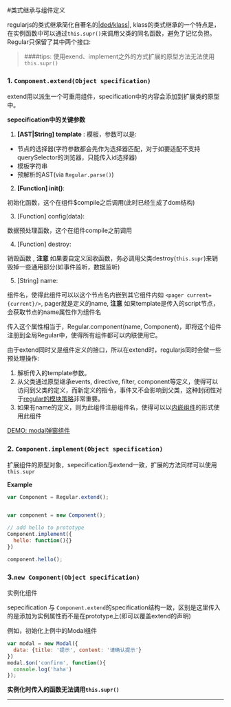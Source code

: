 #类式继承与组件定义

regularjs的类式继承简化自著名的[|ded/klass|](https://github.com/ded/klass), klass的类式继承的一个特点是，在实例函数中可以通过`this.supr()`来调用父类的同名函数，避免了记忆负担。Regular只保留了其中两个接口:

> ####tips:
>使用exend、implement之外的方式扩展的原型方法无法使用`this.supr()`


<a name="extend"></a>
### 1. `Component.extend(Object specification)`

extend用以派生一个可重用组件，specification中的内容会添加到扩展类的原型中。




__sepecification中的关键参数__

1. __[AST|String] template__ : 模板，参数可以是: 
  * 节点的选择器(字符参数都会先作为选择器匹配，对于如要适配不支持querySelector的浏览器，只能传入id选择器)
  * 模板字符串
  * 预解析的AST(via `Regular.parse()`)

2. __[Function]   init()__: 
  
  初始化函数，这个在组件$compile之后调用(此时已经生成了dom结构)

3. [Function]   config(data): 

  数据预处理函数，这个在组件compile之前调用

4. [Function]   destroy: 

  销毁函数 , __注意__ 如果要自定义回收函数，务必调用父类destroy(`this.supr`)来销毁掉一些通用部分(如事件监听，数据监听)

5. [String]     name: 

  组件名，使得此组件可以以这个节点名内嵌到其它组件内如 `<pager current={current}/>`, pager就是定义的name, __注意__ 如果template是传入的script节点，会获取节点的name属性作为组件名
  
  传入这个属性相当于，Regular.component(name, Component)，即将这个组件注册到全局Regular中，使得所有组件都可以内联使用它。



由于extend同时又是组件定义的接口，所以在extend时，regularjs同时会做一些预处理操作:


1. 解析传入的template参数。
2. 从父类通过原型继承events, directive, filter, component等定义，使得可以访问到父类的定义，而新定义的指令，事件又不会影响到父类，这种封闭性对于[regular的模块策略](../core/use.md)非常重要。
3. 如果有name的定义，则为此组件注册组件名，使得可以以[内嵌组件](../advanced/component.md)的形式使用此组件


[DEMO: modal弹窗组件](http://fiddle.jshell.net/leeluolee/Xvp9S/)

<a name="implement"></a>
### 2. `Component.implement(Object specification)`

扩展组件的原型对象，sepecification与extend一致，扩展的方法同样可以使用`this.supr`

__Example__

```javascript
var Component = Regular.extend();


var component = new Component();

// add hello to prototype
Component.implement({
  hello: function(){}
})

component.hello();

```


<a name="instance"></a>

### 3.`new Component(Object specification)`

实例化组件

sepecification 与 `Component.extend`的specification结构一致，区别是这里传入的是添加为实例属性而不是在prototype上(即可以覆盖extend的声明)

例如，初始化上例中的Modal组件

```javascript
var modal = new Modal({
  data: {title: '提示', content: '请确认提示'} 
})
modal.$on('confirm', function(){
  console.log('haha')
});
```

__实例化时传入的函数无法调用`this.supr()`__



---------------

